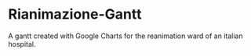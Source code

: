 # Rianimazione-Gantt
A gantt created with Google Charts for the reanimation ward of an italian hospital.
